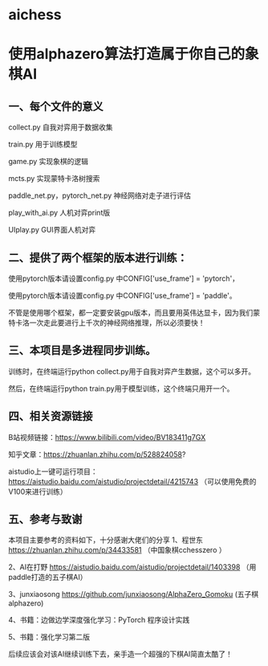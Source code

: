 # aichess
# 使用alphazero算法打造属于你自己的象棋AI

## 一、每个文件的意义
collect.py      自我对弈用于数据收集

train.py    用于训练模型

game.py    实现象棋的逻辑

mcts.py    实现蒙特卡洛树搜索

paddle_net.py，pytorch_net.py   神经网络对走子进行评估

play_with_ai.py  人机对弈print版

UIplay.py   GUI界面人机对弈


## 二、提供了两个框架的版本进行训练：
使用pytorch版本请设置config.py 中CONFIG['use_frame'] = 'pytorch'，

使用pytorch版本请设置config.py 中CONFIG['use_frame'] = 'paddle'。

不管是使用哪个框架，都一定要安装gpu版本，而且要用英伟达显卡，因为我们蒙特卡洛一次走此要进行上千次的神经网络推理，所以必须要快！


## 三、本项目是多进程同步训练。
训练时，在终端运行python collect.py用于自我对弈产生数据，这个可以多开。

然后，在终端运行python train.py用于模型训练，这个终端只用开一个。

## 四、相关资源链接
B站视频链接：https://www.bilibili.com/video/BV183411g7GX

知乎文章：https://zhuanlan.zhihu.com/p/528824058?

aistudio上一键可运行项目：https://aistudio.baidu.com/aistudio/projectdetail/4215743 （可以使用免费的V100来进行训练）

## 五、参考与致谢
本项目主要参考的资料如下，十分感谢大佬们的分享
1、程世东 https://zhuanlan.zhihu.com/p/34433581 （中国象棋cchesszero ）

2、AI在打野 https://aistudio.baidu.com/aistudio/projectdetail/1403398 （用paddle打造的五子棋AI）

3、junxiaosong https://github.com/junxiaosong/AlphaZero_Gomoku (五子棋alphazero)

4、书籍：边做边学深度强化学习：PyTorch 程序设计实践

5、书籍：强化学习第二版

后续应该会对该AI继续训练下去，亲手造一个超强的下棋AI简直太酷了！
